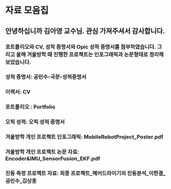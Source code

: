 # 자료 모음집
## 안녕하십니까 김아영 교수님. 관심 가져주셔서 감사합니다.
###  포트폴리오와 CV, 성적 증명서와 Opic 성적 증명서를 첨부하였습니다. 그리고 올해 겨울방학 때 진행한 프로젝트는 인포그래픽과 논문형태로 정리해보았습니다.
### 성적 증명서: 공민수-국문-성적증명서
### 이력서: CV
### 포트폴리오 : Portfolio
### 오픽 성적: 오픽 성적 증명서
### 겨울방학 개인 프로젝트 인포그래픽: MobileRobotProject_Poster.pdf
### 겨울방학 개인 프로젝트 논문 자료: Encoder&IMU_SensorFusion_EKF.pdf
### 진동 측정 프로젝트 자료: 최종 프로젝트_헤어드라이기의 진동분석_이한결_공민수_김상훈

